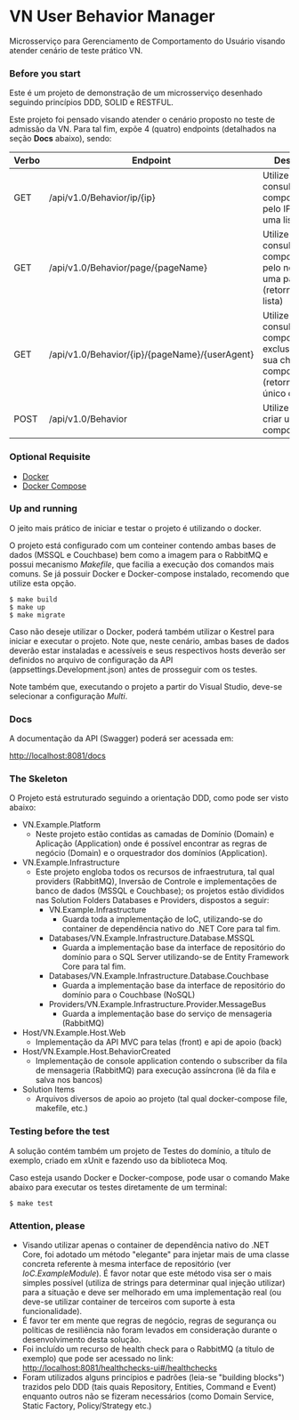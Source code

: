 # VN User Behavior Manager
Microsserviço para Gerenciamento de Comportamento do Usuário visando atender cenário de teste prático VN.

### Before you start
Este é um projeto de demonstração de um microsserviço desenhado seguindo princípios DDD, SOLID e RESTFUL.

Este projeto foi pensado visando atender o cenário proposto no teste de admissão da VN. Para tal fim, expõe 4 (quatro) endpoints (detalhados na seção **Docs** abaixo), sendo:


 | Verbo | Endpoint       | Descrição                         |
 | ----- | -------------- | --------------------------------- |
 | GET   | /api/v1.0/Behavior/ip/{ip} | Utilize para consultar um comportamento pelo IP (retorna uma lista)  |
 | GET   | /api/v1.0/Behavior/page/{pageName}      | Utilize para consultar um comportamento pelo nome de uma página (retorna uma lista) |
 | GET   | /api/v1.0/Behavior/{ip}/{pageName}/{userAgent} | Utilize para consultar um comportamento exclusivo por sua chave composta (retorna um único objeto) |
 | POST  | /api/v1.0/Behavior | Utilize para criar um comportamento |

### Optional Requisite

* [Docker](https://www.docker.com/community-edition)
* [Docker Compose](https://docs.docker.com/compose/install)

### Up and running
O jeito mais prático de iniciar e testar o projeto é utilizando o docker.

O projeto está configurado com um conteiner contendo ambas bases de dados (MSSQL e Couchbase) bem como a imagem para o RabbitMQ e possui mecanismo *Makefile*, que facilia a execução dos comandos mais comuns. Se já possuir Docker e Docker-compose instalado, recomendo que utilize esta opção.

```console
$ make build
$ make up
$ make migrate
```

Caso não deseje utilizar o Docker, poderá também utilizar o Kestrel para iniciar e executar o projeto. Note que, neste cenário, ambas bases de dados deverão estar instaladas e acessíveis e seus respectivos hosts deverão ser definidos no arquivo de configuração da API (appsettings.Development.json) antes de prosseguir com os testes.

Note também que, executando o projeto a partir do Visual Studio, deve-se selecionar a configuração *Multi*.

### Docs
A documentação da API (Swagger) poderá ser acessada em:

[http://localhost:8081/docs](http://localhost:8081/docs)

### The Skeleton
O Projeto está estruturado seguindo a orientação DDD, como pode ser visto abaixo:

* VN.Example.Platform
    * Neste projeto estão contidas as camadas de Domínio (Domain) e Aplicação (Application) onde é possível encontrar as regras de negócio (Domain) e o orquestrador dos domínios (Application).
* VN.Example.Infrastructure
    * Este projeto engloba todos os recursos de infraestrutura, tal qual providers (RabbitMQ), Inversão de Controle e implementações de banco de dados (MSSQL e Couchbase); os projetos estão divididos nas Solution Folders Databases e Providers, dispostos a seguir:
        * VN.Example.Infrastructure
            * Guarda toda a implementação de IoC, utilizando-se do container de dependência nativo do .NET Core para tal fim.
        * Databases/VN.Example.Infrastructure.Database.MSSQL
            * Guarda a implementação base da interface de repositório do domínio para o SQL Server utilizando-se de Entity Framework Core para tal fim.
        * Databases/VN.Example.Infrastructure.Database.Couchbase
            * Guarda a implementação base da interface de repositório do domínio para o Couchbase (NoSQL)
        * Providers/VN.Example.Infrastructure.Provider.MessageBus
            * Guarda a implementação base do serviço de mensageria (RabbitMQ)
* Host/VN.Example.Host.Web
    * Implementação da API MVC para telas (front) e api de apoio (back)
* Host/VN.Example.Host.BehaviorCreated
    * Implementação de console application contendo o subscriber da fila de mensageria (RabbitMQ) para execução assíncrona (lê da fila e salva nos bancos)
* Solution Items
    * Arquivos diversos de apoio ao projeto (tal qual docker-compose file, makefile, etc.)

### Testing before the test
A solução contém também um projeto de Testes do domínio, a título de exemplo, criado em xUnit e fazendo uso da biblioteca Moq.

Caso esteja usando Docker e Docker-compose, pode usar o comando Make abaixo para executar os testes diretamente de um terminal:

```console
$ make test
```
### Attention, please
* Visando utilizar apenas o container de dependência nativo do .NET Core, foi adotado um método "elegante" para injetar mais de uma classe concreta referente à mesma interface de repositório (ver *IoC.ExampleModule*). É favor notar que este método visa ser o mais simples possível (utiliza de strings para determinar qual injeção utilizar) para a situação e deve ser melhorado em uma implementação real (ou deve-se utilizar container de terceiros com suporte à esta funcionalidade).
* É favor ter em mente que regras de negócio, regras de segurança ou políticas de resiliência não foram levados em consideração durante o desenvolvimento desta solução.
* Foi incluído um recurso de health check para o RabbitMQ (a título de exemplo) que pode ser acessado no link: [http://localhost:8081/healthchecks-ui#/healthchecks](http://localhost:8081/healthchecks-ui#/healthchecks)
* Foram utilizados alguns princípios e padrões (leia-se "building blocks") trazidos pelo DDD (tais quais Repository, Entities, Command e Event) enquanto outros não se fizeram necessários (como Domain Service, Static Factory, Policy/Strategy etc.)

